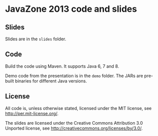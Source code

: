 # JavaZone 2013 code and slides

## Slides

Slides are in the `slides` folder.

## Code

Build the code using Maven. It supports Java 6, 7 and 8.

Demo code from the presentation is in the `demo` folder. The JARs are pre-built binaries for different Java versions.

## License

All code is, unless otherwise stated, licensed under the MIT license, see http://per.mit-license.org/.

The slides are licensed under the Creative Commons Attribution 3.0 Unported license, see http://creativecommons.org/licenses/by/3.0/.

